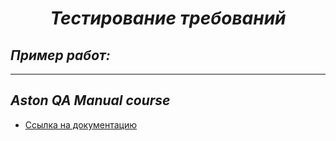 # ***<p style="text-align: center;" >Тестирование требований</p>***
## ***Пример работ:***
___
## ***Aston QA Manual course***
+ [Ссылка на документацию](https://docs.google.com/document/d/1P5zJnbOvkd5vNhlp1-Orv-X4rdxT9ZEfYOsD2PLsiLw/edit?usp=sharing)
